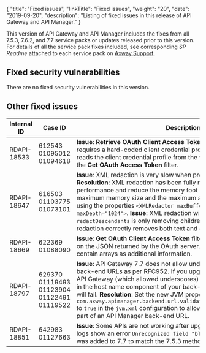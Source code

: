 {
"title": "Fixed issues",
"linkTitle": "Fixed issues",
"weight": "20",
"date": "2019-09-20",
"description": "Listing of fixed issues in this release of API Gateway and API Manager."
}

This version of API Gateway and API Manager includes the fixes from all 7.5.3, 7.6.2, and 7.7 service packs or updates released prior to this version. For details of all the service pack fixes included, see corresponding _SP Readme_ attached to each service pack on [Axway Support](https://support.axway.com).

## Fixed security vulnerabilities

There are no fixed security vulnerabilities in this version.

## Other fixed issues

| Internal ID | Case ID       | Description                                                                    |
| ----------- | ------------- | ------------------------------------------------------------------------------ |
| RDAPI-18533|612543 01095012 01094618                            |**Issue**: **Retrieve OAuth Client Access Token from Token Storage** filter requires a hard-coded client credential profile. **Resolution**: This filter reads the client credential profile from the whiteboard in the same way as the **Get OAuth Access Token** filter.
| RDAPI-18647|616503 01103775 01073101                            |**Issue**: XML redaction is very slow when processing large XML files. **Resolution**: XML redaction has been fully rewritten to increase performance and reduce the memory foot print. You can control the maximum memory size and the maximum acceptable XML nodes depth using the properties `<XMLRedactor maxBufferSize="32768" maxDepth="1024">`. **Issue**: XML redaction with disposition `redactDescendants` is only removing children nodes. **Resolution**: XML redaction correctly removes both text and children nodes.
| RDAPI-18669|622369 01088090                                      |**Issue**: **Get OAuth Client Access Token** filter does not handle array data on the JSON returned by the OAuth server. **Resolution**: The JSON can contain arrays as additional information.
| RDAPI-18797|629370 01119493 01123904 01122491 01119522            |**Issue**: API Gateway 7.7 does not allow underscores in API Manager back-end URLs as per RFC952. If you upgrade from an earlier version of API Gateway (which allowed underscores) and you are using underscores in the host name component of your back-end URLs, calls to these APIs will fail. **Resolution**: Set the new JVM property `com.axway.apimanager.backend.url.validation.hostname.allowunderscore` to `true` in the `jvm.xml` configuration to allow underscores in the host name part of an API Manager back-end URL.
| RDAPI-18851|642983 01127663                                       |**Issue**: Some APIs are not working after upgrade from 7.5.3 to 7.7 and logs show an error `Unrecognized field "blob"`. **Resolution**: Field `blob` was added to 7.7 to match the 7.5.3 method definition.|
